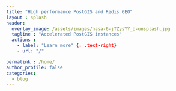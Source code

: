 ```yaml
---
title: "High performance PostGIS and Redis GEO"
layout : splash
header:
  overlay_image: /assets/images/nasa-6-jTZysYY_U-unsplash.jpg
  tagline : "Accelerated PostGIS instances"
  actions : 
    - label: "Learn more" {: .text-right}
    - url: "/"

permalink : /home/
author_profile: false  
categories:
  - blog
---
```

